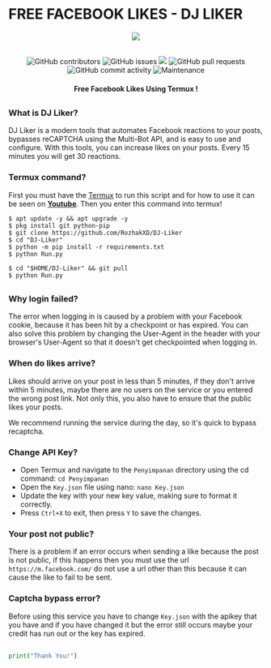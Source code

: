 # FREE FACEBOOK LIKES - DJ LIKER
<div align="center">
  <img src="https://github.com/RozhakXD/DJ-Liker/assets/65714340/3317ffe1-5302-478c-bf53-4b6ea4ca6970">
  <br>
  <br>
  <p>
    <img alt="GitHub contributors" src="https://img.shields.io/github/contributors/rozhakxd/DJ-Liker">
    <img alt="GitHub issues" src="https://img.shields.io/github/issues/rozhakxd/DJ-Liker">
    <img src="https://img.shields.io/badge/PRs-welcome-brightgreen.svg?style=shields">
    <img alt="GitHub pull requests" src="https://img.shields.io/github/issues-pr/rozhakxd/DJ-Liker">
    <img alt="GitHub commit activity" src="https://img.shields.io/github/commit-activity/m/rozhakxd/DJ-Liker">
    <img alt="Maintenance" src="https://img.shields.io/maintenance/no/2024">
  </p>
  <h4> Free Facebook Likes Using Termux ! </h4>
</div>

##

### What is DJ Liker?
DJ Liker is a modern tools that automates Facebook reactions to your posts, bypasses reCAPTCHA using the Multi-Bot API, and is easy to use and configure. With this tools, you can increase likes on your posts. Every 15 minutes you will get 30 reactions.

### Termux command?
First you must have the [Termux](https://f-droid.org/repo/com.termux_118.apk) to run this script and for how to use it can be seen on [**Youtube**](https://www.youtube.com/rozhakid). Then you enter this command into termux!
```
$ apt update -y && apt upgrade -y
$ pkg install git python-pip
$ git clone https://github.com/RozhakXD/DJ-Liker
$ cd "DJ-Liker"
$ python -m pip install -r requirements.txt
$ python Run.py
```

```
$ cd "$HOME/DJ-Liker" && git pull
$ python Run.py
```

##

### Why login failed?
The error when logging in is caused by a problem with your Facebook cookie, because it has been hit by a checkpoint or has expired. You can also solve this problem by changing the User-Agent in the header with your browser's User-Agent so that it doesn't get checkpointed when logging in.

### When do likes arrive?
Likes should arrive on your post in less than 5 minutes, if they don't arrive within 5 minutes, maybe there are no users on the service or you entered the wrong post link. Not only this, you also have to ensure that the public likes your posts.

We recommend running the service during the day, so it's quick to bypass recaptcha.

### Change API Key?
- Open Termux and navigate to the `Penyimpanan` directory using the cd command: `cd Penyimpanan`
- Open the `Key.json` file using nano: `nano Key.json`
- Update the key with your new key value, making sure to format it correctly.
- Press `Ctrl+X` to exit, then press `Y` to save the changes.

### Your post not public?
There is a problem if an error occurs when sending a like because the post is not public, if this happens then you must use the url `https://m.facebook.com/` do not use a url other than this because it can cause the like to fail to be sent.

### Captcha bypass error?
Before using this service you have to change `Key.json` with the apikey that you have and if you have changed it but the error still occurs maybe your credit has run out or the key has expired.

##
```python
print("Thank You!")
```
##
